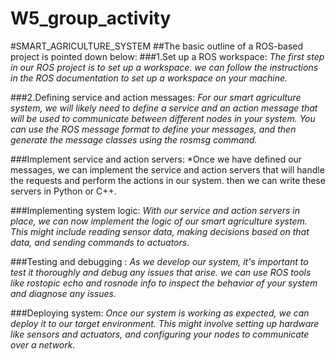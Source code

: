 # W5_group_activity
#SMART_AGRICULTURE_SYSTEM
##The basic outline of a ROS-based project is pointed down below:
###1.Set up a ROS workspace:
*The first step in our ROS project is to set up a workspace. we can follow the instructions in the ROS documentation to set up a workspace on your machine.*

###2.Defining service and action messages:
*For our smart agriculture system, we will likely need to define a service and an action message that will be used to communicate between different nodes in your system. You can use the ROS message format to define your messages, and then generate the message classes using the rosmsg command.*

###Implement service and action servers:
*Once we have defined our messages, we can implement the service and action servers that will handle the requests and perform the actions in our system. then we can write these servers in Python or C++.

###Implementing system logic:
*With our service and action servers in place, we can now implement the logic of our smart agriculture system. This might include reading sensor data, making decisions based on that data, and sending commands to actuators.*

###Testing and debugging : 
*As we develop our system, it's important to test it thoroughly and debug any issues that arise. we can use ROS tools like rostopic echo and rosnode info to inspect the behavior of your system and diagnose any issues.*

###Deploying  system:
*Once our system is working as expected, we can deploy it to our target environment. This might involve setting up hardware like sensors and actuators, and configuring your nodes to communicate over a network.*
